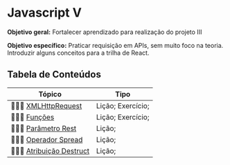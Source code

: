 # Javascript V

**Objetivo geral:**  Fortalecer aprendizado para realização do projeto III

**Objetivo específico:** Praticar requisição em APIs, sem muito foco na teoria. Introduzir alguns conceitos para a trilha de React.

## Tabela de Conteúdos

| Tópico      | Tipo |
| ----------- | ----------- |
| 👩🏾‍🏫 [XMLHttpRequest](01.%20XMLHttpRequest/README.md) | Lição; Exercício; |
| 👩🏾‍🏫 [Funções](02.%20Javascript/01.%20Funções.md) | Lição; Exercício; |
| 👩🏾‍🏫 [Parâmetro Rest](02.%20Javascript/02.%20Parâmetro01.%20Rest.md) | Lição; |
| 👩🏾‍🏫 [Operador Spread](02.%20Javascript/03.%20Operador01.%20Spread.md) | Lição; |
| 👩🏾‍🏫 [Atribuição Destruct](02.%20Javascript/04.%20Atribuição01.%20Destruct.md) | Lição; |

